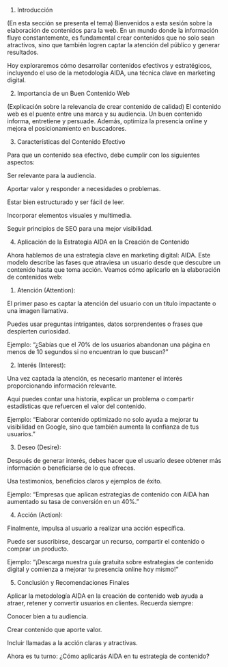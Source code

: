 1. Introducción

(En esta sección se presenta el tema)
Bienvenidos a esta sesión sobre la elaboración de contenidos para la web. En un mundo donde la información fluye constantemente, es fundamental crear contenidos que no solo sean atractivos, sino que también logren captar la atención del público y generar resultados.

Hoy exploraremos cómo desarrollar contenidos efectivos y estratégicos, incluyendo el uso de la metodología AIDA, una técnica clave en marketing digital.

2. Importancia de un Buen Contenido Web

(Explicación sobre la relevancia de crear contenido de calidad)
El contenido web es el puente entre una marca y su audiencia. Un buen contenido informa, entretiene y persuade. Además, optimiza la presencia online y mejora el posicionamiento en buscadores.

3. Características del Contenido Efectivo

Para que un contenido sea efectivo, debe cumplir con los siguientes aspectos:

Ser relevante para la audiencia.

Aportar valor y responder a necesidades o problemas.

Estar bien estructurado y ser fácil de leer.

Incorporar elementos visuales y multimedia.

Seguir principios de SEO para una mejor visibilidad.


4. Aplicación de la Estrategia AIDA en la Creación de Contenido

Ahora hablemos de una estrategia clave en marketing digital: AIDA. Este modelo describe las fases que atraviesa un usuario desde que descubre un contenido hasta que toma acción. Veamos cómo aplicarlo en la elaboración de contenidos web:

1. Atención (Attention):

El primer paso es captar la atención del usuario con un título impactante o una imagen llamativa.

Puedes usar preguntas intrigantes, datos sorprendentes o frases que despierten curiosidad.

Ejemplo: “¿Sabías que el 70% de los usuarios abandonan una página en menos de 10 segundos si no encuentran lo que buscan?”



2. Interés (Interest):

Una vez captada la atención, es necesario mantener el interés proporcionando información relevante.

Aquí puedes contar una historia, explicar un problema o compartir estadísticas que refuercen el valor del contenido.

Ejemplo: “Elaborar contenido optimizado no solo ayuda a mejorar tu visibilidad en Google, sino que también aumenta la confianza de tus usuarios.”



3. Deseo (Desire):

Después de generar interés, debes hacer que el usuario desee obtener más información o beneficiarse de lo que ofreces.

Usa testimonios, beneficios claros y ejemplos de éxito.

Ejemplo: “Empresas que aplican estrategias de contenido con AIDA han aumentado su tasa de conversión en un 40%.”



4. Acción (Action):

Finalmente, impulsa al usuario a realizar una acción específica.

Puede ser suscribirse, descargar un recurso, compartir el contenido o comprar un producto.

Ejemplo: “¡Descarga nuestra guía gratuita sobre estrategias de contenido digital y comienza a mejorar tu presencia online hoy mismo!”




5. Conclusión y Recomendaciones Finales

Aplicar la metodología AIDA en la creación de contenido web ayuda a atraer, retener y convertir usuarios en clientes. Recuerda siempre:

Conocer bien a tu audiencia.

Crear contenido que aporte valor.

Incluir llamadas a la acción claras y atractivas.


Ahora es tu turno: ¿Cómo aplicarás AIDA en tu estrategia de contenido?


